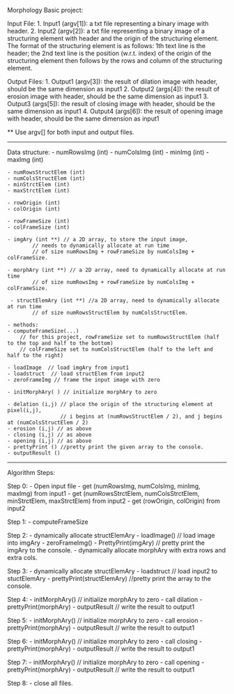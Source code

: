 Morphology Basic project:

Input File:
	1. Input1 (argv[1]): a txt file representing a binary image with header.
    2. Input2 (argv[2]): a txt file representing a binary image of a structuring element 
   with header and the origin of the structuring element. The format of the structuring element is as follows: 
   1th text line is the header; the 2nd text line is the position (w.r.t. index) of the origin of the structuring element
   then follows by the rows and column of the structuring element.

Output Files:
	1. Output1 (argv[3]): the result of dilation image with header, should be the same dimension as input1
    2. Output2 (args[4]): the result of erosion image with header, should be the same dimension as input1
    3. Output3 (args[5]): the result of closing image with header, should be the same dimension as input1
    4. Output4 (args[6]): the result of opening image with header, should be the same dimension as input1


** Use argv[] for both input and output files.

*******************************************************
Data structure:
	- numRowsImg (int)
	- numColsImg (int)
	- minImg (int)
	- maxImg (int)

  	- numRowsStructElem (int)
	- numColsStructElem (int)
	- minStrctElem (int)
	- maxStrctElem (int)

	- rowOrigin (int)
	- colOrigin (int)

	- rowFrameSize (int)
	- colFrameSize (int)

	- imgAry (int **) // a 2D array, to store the input image, 
			// needs to dynamically allocate at run time
			// of size numRowsImg + rowFrameSize by numColsImg + colFrameSize.
	
	- morphAry (int **) // a 2D array, need to dynamically allocate at run time
			// of size numRowsImg + rowFrameSize by numColsImg + colFrameSize.
	
   	 - structElemAry (int **) //a 2D array, need to dynamically allocate at run time
			// of size numRowsStructElem by numColsStructElem.

   	- methods:
	- computeFrameSize(...) 
        // for this project, rowFrameSize set to numRowsStructElem (half to the top and half to the bottom) 
	    // colFrameSize set to numColsStructElem (half to the left and half to the right) 
    
	- loadImage  // load imgAry from input1
	- loadstruct  // load structElem from input2
    - zeroFrameImg // frame the input image with zero

	- initMorphAry( ) // initialize morphAry to zero 

	- delation (i,j) // place the origin of the structuring element at pixel(i,j), 
                     // i begins at (numRowsStructElem / 2), and j begins at (numColsStructElem / 2)
	- erosion (i,j) // as above
	- closing (i,j) // as above
	- opening (i,j) // as above
	- prettyPrint () //pretty print the given array to the console.
	- outputResult ()   
    
*******************************************************
Algorithm Steps:

 Step 0:
	- Open input file
    - get (numRowsImg, numColsImg, minImg, maxImg) from input1
    - get (numRowsStrctElem, numColsStrctElem, minStrctElem, maxStrctElem) from input2
    - get (rowOrigin, colOrigin) from input2

 Step 1:
	- computeFrameSize
    
 Step 2:
	- dynamically allocate structElemAry
    - loadImage() // load image into imgAry
    - zeroFrameImg()
    - PrettyPrint(imgAry) // pretty print the imgAry to the console.
    - dynamically allocate morphAry with extra rows and extra cols.

 Step 3:
    - dynamically allocate structElemAry
    - loadstruct // load input2 to stuctElemAry
    - prettyPrint(structElemAry) //pretty print the array to the console.
    
 Step 4:
    - initMorphAry() // initialize morphAry to zero
    - call dilation
    - prettyPrint(morphAry)
    - outputResult // write the result to output1
    
 Step 5:
    - initMorphAry() // initialize morphAry to zero
    - call erosion
    - prettyPrint(morphAry)
    - outputResult // write the result to output1
    
 Step 6:
    - initMorphAry() // initialize morphAry to zero
    - call closing
    - prettyPrint(morphAry)
    - outputResult // write the result to output1
    
 Step 7:
    - initMorphAry() // initialize morphAry to zero
    - call opening
    - prettyPrint(morphAry)
    - outputResult // write the result to output1
    
 Step 8:
    - close all files.
    